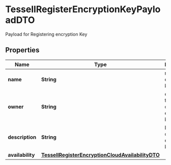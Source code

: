 

# TessellRegisterEncryptionKeyPayloadDTO

Payload for Registering encryption Key

## Properties

Name | Type | Description | Notes
------------ | ------------- | ------------- | -------------
**name** | **String** | name of encryption key alias |  [optional]
**owner** | **String** | email id of the owner of the encryption key |  [optional]
**description** | **String** | Description of the encryption key |  [optional]
**availability** | [**TessellRegisterEncryptionCloudAvailabilityDTO**](TessellRegisterEncryptionCloudAvailabilityDTO.md) |  |  [optional]



